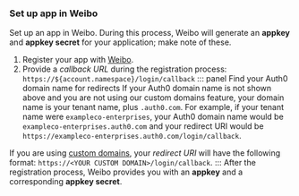 ### Set up app in Weibo
Set up an app in Weibo. During this process, Weibo will generate an **appkey** and **appkey secret** for your application; make note of these.
1. Register your app with [Weibo](https://open.weibo.com/authentication).
2. Provide a <dfn data-key="callback">callback URL</dfn> during the registration process:
  `https://${account.namespace}/login/callback`
::: panel Find your Auth0 domain name for redirects
If your Auth0 domain name is not shown above and you are not using our custom domains feature, your domain name is your tenant name, plus `.auth0.com`. For example, if your tenant name were `exampleco-enterprises`, your Auth0 domain name would be `exampleco-enterprises.auth0.com` and your redirect URI would be `https://exampleco-enterprises.auth0.com/login/callback`.

If you are using [custom domains](https://auth0.com/docs/custom-domains), your <dfn data-key="callback">redirect URI</dfn> will have the following format: `https://<YOUR CUSTOM DOMAIN>/login/callback`.
:::
After the registration process, Weibo provides you with an **appkey** and a corresponding **appkey secret**. 
